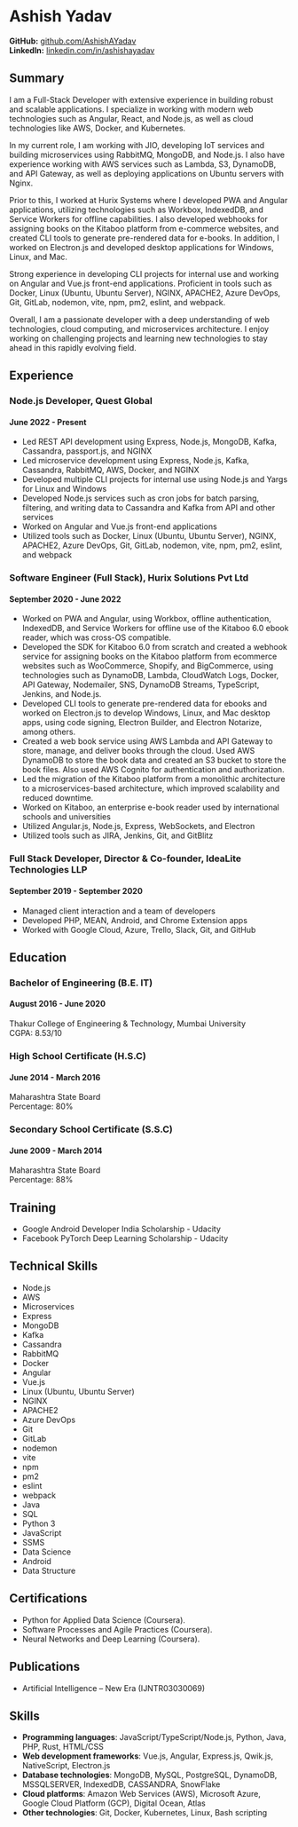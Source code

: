 # Ashish Yadav

**GitHub:** [github.com/AshishAYadav](https://github.com/AshishAYadav)\
**LinkedIn:** [linkedin.com/in/ashishayadav](https://www.linkedin.com/in/ashishayadav)

## Summary

I am a Full-Stack Developer with extensive experience in building robust and scalable applications. I specialize in working with modern web technologies such as Angular, React, and Node.js, as well as cloud technologies like AWS, Docker, and Kubernetes.

In my current role, I am working with JIO, developing IoT services and building microservices using RabbitMQ, MongoDB, and Node.js. I also have experience working with AWS services such as Lambda, S3, DynamoDB, and API Gateway, as well as deploying applications on Ubuntu servers with Nginx.

Prior to this, I worked at Hurix Systems where I developed PWA and Angular applications, utilizing technologies such as Workbox, IndexedDB, and Service Workers for offline capabilities. I also developed webhooks for assigning books on the Kitaboo platform from e-commerce websites, and created CLI tools to generate pre-rendered data for e-books. In addition, I worked on Electron.js and developed desktop applications for Windows, Linux, and Mac.

Strong experience in developing CLI projects for internal use and working on Angular and Vue.js front-end applications. Proficient in tools such as Docker, Linux (Ubuntu, Ubuntu Server), NGINX, APACHE2, Azure DevOps, Git, GitLab, nodemon, vite, npm, pm2, eslint, and webpack.

Overall, I am a passionate developer with a deep understanding of web technologies, cloud computing, and microservices architecture. I enjoy working on challenging projects and learning new technologies to stay ahead in this rapidly evolving field.


## Experience

### Node.js Developer, Quest Global
#### June 2022 - Present

- Led REST API development using Express, Node.js, MongoDB, Kafka, Cassandra, passport.js, and NGINX
- Led microservice development using Express, Node.js, Kafka, Cassandra, RabbitMQ, AWS, Docker, and NGINX
- Developed multiple CLI projects for internal use using Node.js and Yargs for Linux and Windows
- Developed Node.js services such as cron jobs for batch parsing, filtering, and writing data to Cassandra and Kafka from API and other services
- Worked on Angular and Vue.js front-end applications
- Utilized tools such as Docker, Linux (Ubuntu, Ubuntu Server), NGINX, APACHE2, Azure DevOps, Git, GitLab, nodemon, vite, npm, pm2, eslint, and webpack

### Software Engineer (Full Stack), Hurix Solutions Pvt Ltd
#### September 2020 - June 2022

- Worked on PWA and Angular, using Workbox, offline authentication, IndexedDB, and Service Workers for offline use of the Kitaboo 6.0 ebook reader, which was cross-OS compatible.
- Developed the SDK for Kitaboo 6.0 from scratch and created a webhook service for assigning books on the Kitaboo platform from ecommerce websites such as WooCommerce, Shopify, and BigCommerce, using technologies such as DynamoDB, Lambda, CloudWatch Logs, Docker, API Gateway, Nodemailer, SNS, DynamoDB Streams, TypeScript, Jenkins, and Node.js.
- Developed CLI tools to generate pre-rendered data for ebooks and worked on Electron.js to develop Windows, Linux, and Mac desktop apps, using code signing, Electron Builder, and Electron Notarize, among others.
- Created a web book service using AWS Lambda and API Gateway to store, manage, and deliver books through the cloud. Used AWS DynamoDB to store the book data and created an S3 bucket to store the book files. Also used AWS Cognito for authentication and authorization.
- Led the migration of the Kitaboo platform from a monolithic architecture to a microservices-based architecture, which improved scalability and reduced downtime.
- Worked on Kitaboo, an enterprise e-book reader used by international schools and universities
- Utilized Angular.js, Node.js, Express, WebSockets, and Electron
- Utilized tools such as JIRA, Jenkins, Git, and GitBlitz

### Full Stack Developer, Director & Co-founder, IdeaLite Technologies LLP
#### September 2019 - September 2020

- Managed client interaction and a team of developers
- Developed PHP, MEAN, Android, and Chrome Extension apps
- Worked with Google Cloud, Azure, Trello, Slack, Git, and GitHub

## Education

### Bachelor of Engineering (B.E. IT)
#### August 2016 - June 2020

Thakur College of Engineering & Technology, Mumbai University\
CGPA: 8.53/10

### High School Certificate (H.S.C)
#### June 2014 - March 2016

Maharashtra State Board\
Percentage: 80%

### Secondary School Certificate (S.S.C)
#### June 2009 - March 2014

Maharashtra State Board\
Percentage: 88%

## Training

- Google Android Developer India Scholarship - Udacity
- Facebook PyTorch Deep Learning Scholarship - Udacity

## Technical Skills

- Node.js
- AWS
- Microservices
- Express
- MongoDB
- Kafka
- Cassandra
- RabbitMQ
- Docker
- Angular
- Vue.js
- Linux (Ubuntu, Ubuntu Server)
- NGINX
- APACHE2
- Azure DevOps
- Git
- GitLab
- nodemon
- vite
- npm
- pm2
- eslint
- webpack
- Java
- SQL
- Python 3
- JavaScript
- SSMS
- Data Science
- Android
- Data Structure

## Certifications
- Python for Applied Data
Science (Coursera).
- Software Processes and Agile
Practices (Coursera).
- Neural Networks and Deep Learning (Coursera).

## Publications
- Artificial Intelligence – New Era
(IJNTR03030069)

## Skills
- **Programming languages**: JavaScript/TypeScript/Node.js, Python, Java, PHP, Rust, HTML/CSS
- **Web development frameworks**: Vue.js, Angular, Express.js, Qwik.js, NativeScript, Electron.js
- **Database technologies**: MongoDB, MySQL, PostgreSQL, DynamoDB, MSSQLSERVER, IndexedDB, CASSANDRA, SnowFlake
- **Cloud platforms**: Amazon Web Services (AWS), Microsoft Azure, Google Cloud Platform (GCP), Digital Ocean, Atlas
- **Other technologies**: Git, Docker, Kubernetes, Linux, Bash scripting
